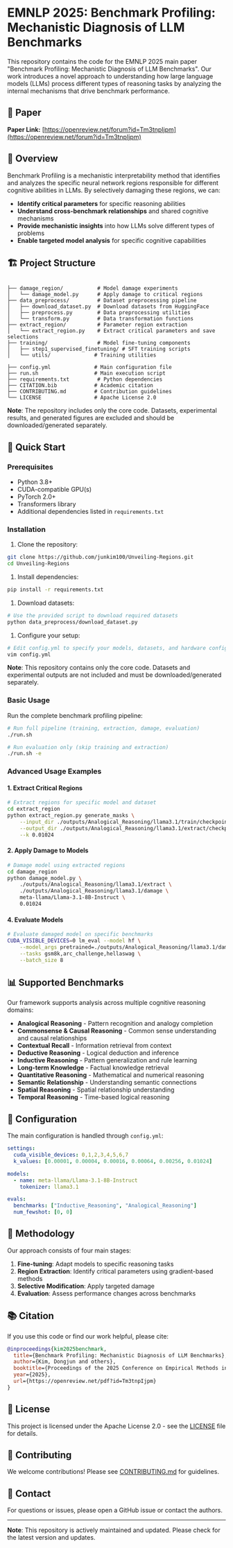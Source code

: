 # EMNLP 2025: Benchmark Profiling: Mechanistic Diagnosis of LLM Benchmarks

This repository contains the code for the EMNLP 2025 main paper "Benchmark Profiling: Mechanistic Diagnosis of LLM Benchmarks". Our work introduces a novel approach to understanding how large language models (LLMs) process different types of reasoning tasks by analyzing the internal mechanisms that drive benchmark performance.

## 📄 Paper

**Paper Link:** [https://openreview.net/forum?id=Tm3tnpIjpm](https://openreview.net/forum?id=Tm3tnpIjpm)

## 🎯 Overview

Benchmark Profiling is a mechanistic interpretability method that identifies and analyzes the specific neural network regions responsible for different cognitive abilities in LLMs. By selectively damaging these regions, we can:

- **Identify critical parameters** for specific reasoning abilities
- **Understand cross-benchmark relationships** and shared cognitive mechanisms
- **Provide mechanistic insights** into how LLMs solve different types of problems
- **Enable targeted model analysis** for specific cognitive capabilities

## 🏗️ Project Structure

```text

├── damage_region/           # Model damage experiments
│   └── damage_model.py      # Apply damage to critical regions
├── data_preprocess/         # Dataset preprocessing pipeline
│   ├── download_dataset.py  # Download datasets from HuggingFace
│   ├── preprocess.py        # Data preprocessing utilities
│   └── transform.py         # Data transformation functions
├── extract_region/          # Parameter region extraction
│   └── extract_region.py    # Extract critical parameters and save selections
├── training/                # Model fine-tuning components
│   ├── step1_supervised_finetuning/ # SFT training scripts
│   └── utils/              # Training utilities

├── config.yml              # Main configuration file
├── run.sh                  # Main execution script
├── requirements.txt         # Python dependencies
├── CITATION.bib            # Academic citation
├── CONTRIBUTING.md         # Contribution guidelines
└── LICENSE                 # Apache License 2.0
```

**Note**: The repository includes only the core code. Datasets, experimental results, and generated figures are excluded and should be downloaded/generated separately.

## 🚀 Quick Start

### Prerequisites

- Python 3.8+
- CUDA-compatible GPU(s)
- PyTorch 2.0+
- Transformers library
- Additional dependencies listed in `requirements.txt`

### Installation

1. Clone the repository:

```bash
git clone https://github.com/junkim100/Unveiling-Regions.git
cd Unveiling-Regions
```

1. Install dependencies:

```bash
pip install -r requirements.txt
```

1. Download datasets:

```bash
# Use the provided script to download required datasets
python data_preprocess/download_dataset.py
```

1. Configure your setup:

```bash
# Edit config.yml to specify your models, datasets, and hardware configuration
vim config.yml
```

**Note**: This repository contains only the core code. Datasets and experimental outputs are not included and must be downloaded/generated separately.

### Basic Usage

Run the complete benchmark profiling pipeline:

```bash
# Run full pipeline (training, extraction, damage, evaluation)
./run.sh

# Run evaluation only (skip training and extraction)
./run.sh -e
```

### Advanced Usage Examples

#### 1. Extract Critical Regions

```bash
# Extract regions for specific model and dataset
cd extract_region
python extract_region.py generate_masks \
    --input_dir ./outputs/Analogical_Reasoning/llama3.1/train/checkpoint_full \
    --output_dir ./outputs/Analogical_Reasoning/llama3.1/extract/checkpoint_full \
    --k 0.01024
```

#### 2. Apply Damage to Models

```bash
# Damage model using extracted regions
cd damage_region
python damage_model.py \
    ./outputs/Analogical_Reasoning/llama3.1/extract \
    ./outputs/Analogical_Reasoning/llama3.1/damage \
    meta-llama/Llama-3.1-8B-Instruct \
    0.01024
```
#### 4. Evaluate Models

```bash
# Evaluate damaged model on specific benchmarks
CUDA_VISIBLE_DEVICES=0 lm_eval --model hf \
    --model_args pretrained=./outputs/Analogical_Reasoning/llama3.1/damage/checkpoint_full/top0.01024 \
    --tasks gsm8k,arc_challenge,hellaswag \
    --batch_size 8
```

## 📊 Supported Benchmarks

Our framework supports analysis across multiple cognitive reasoning domains:

- **Analogical Reasoning** - Pattern recognition and analogy completion
- **Commonsense & Causal Reasoning** - Common sense understanding and causal relationships
- **Contextual Recall** - Information retrieval from context
- **Deductive Reasoning** - Logical deduction and inference
- **Inductive Reasoning** - Pattern generalization and rule learning
- **Long-term Knowledge** - Factual knowledge retrieval
- **Quantitative Reasoning** - Mathematical and numerical reasoning
- **Semantic Relationship** - Understanding semantic connections
- **Spatial Reasoning** - Spatial relationship understanding
- **Temporal Reasoning** - Time-based logical reasoning

## 🔧 Configuration

The main configuration is handled through `config.yml`:

```yaml
settings:
  cuda_visible_devices: 0,1,2,3,4,5,6,7
  k_values: [0.00001, 0.00004, 0.00016, 0.00064, 0.00256, 0.01024]

models:
  - name: meta-llama/Llama-3.1-8B-Instruct
    tokenizer: llama3.1

evals:
  benchmarks: ["Inductive_Reasoning", "Analogical_Reasoning"]
  num_fewshot: [0, 0]
```
## 🔬 Methodology

Our approach consists of four main stages:

1. **Fine-tuning**: Adapt models to specific reasoning tasks
2. **Region Extraction**: Identify critical parameters using gradient-based methods
3. **Selective Modification**: Apply targeted damage
4. **Evaluation**: Assess performance changes across benchmarks

## 📚 Citation

If you use this code or find our work helpful, please cite:

```bibtex
@inproceedings{kim2025benchmark,
  title={Benchmark Profiling: Mechanistic Diagnosis of LLM Benchmarks},
  author={Kim, Dongjun and others},
  booktitle={Proceedings of the 2025 Conference on Empirical Methods in Natural Language Processing},
  year={2025},
  url={https://openreview.net/pdf?id=Tm3tnpIjpm}
}
```

## 📄 License

This project is licensed under the Apache License 2.0 - see the [LICENSE](LICENSE) file for details.

## 🤝 Contributing

We welcome contributions! Please see [CONTRIBUTING.md](CONTRIBUTING.md) for guidelines.

## 📧 Contact

For questions or issues, please open a GitHub issue or contact the authors.

---

**Note**: This repository is actively maintained and updated. Please check for the latest version and updates.

